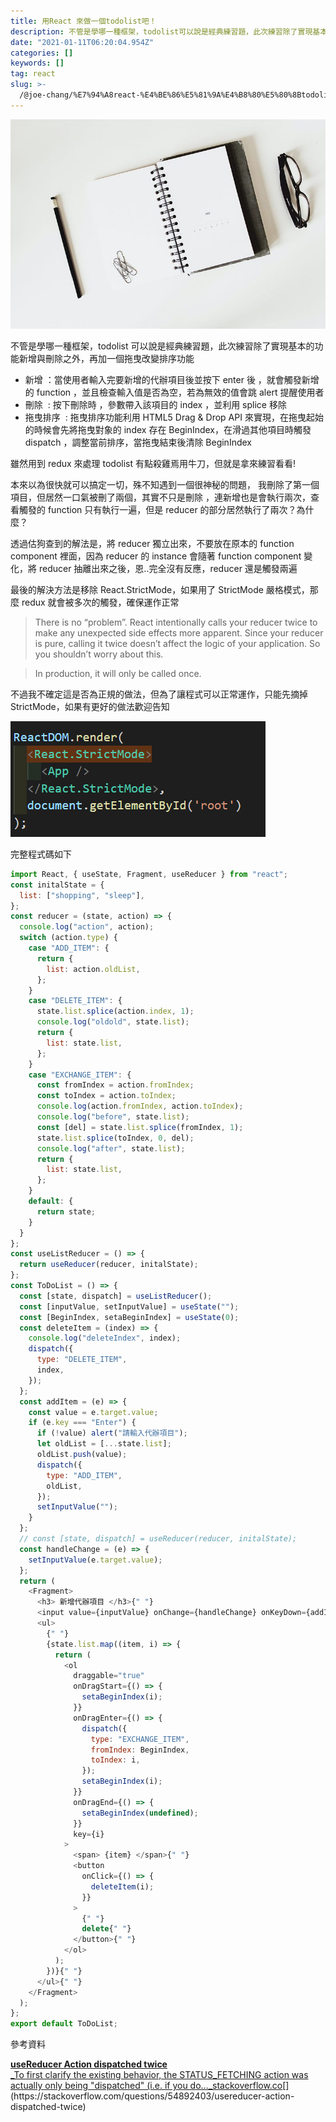 ```yaml
---
title: 用React 來做一個todolist吧！
description: 不管是學哪一種框架，todolist可以說是經典練習題，此次練習除了實現基本的功能新增與刪除之外，再加一個拖曳改變排序功能
date: "2021-01-11T06:20:04.954Z"
categories: []
keywords: []
tag: react
slug: >-
  /@joe-chang/%E7%94%A8react-%E4%BE%86%E5%81%9A%E4%B8%80%E5%80%8Btodolist%E5%90%A7-598a2a7b2b93
---
```


![](/img/1__Sh4Q5BP0D6DpSKggj2tmWQ.jpeg)

不管是學哪一種框架，todolist 可以說是經典練習題，此次練習除了實現基本的功能新增與刪除之外，再加一個拖曳改變排序功能

- 新增 ：當使用者輸入完要新增的代辦項目後並按下 enter 後 ，就會觸發新增的 function ，並且檢查輸入值是否為空，若為無效的值會跳 alert 提醒使用者
- 刪除  : 按下刪除時 ，參數帶入該項目的 index ，並利用 splice 移除
- 拖曳排序  : 拖曳排序功能利用 HTML5 Drag & Drop API 來實現，在拖曳起始的時候會先將拖曳對象的 index 存在 BeginIndex，在滑過其他項目時觸發 dispatch ，調整當前排序，當拖曳結束後清除 BeginIndex

雖然用到 redux 來處理 todolist 有點殺雞焉用牛刀，但就是拿來練習看看!

本來以為很快就可以搞定一切，殊不知遇到一個很神秘的問題， 我刪除了第一個項目，但居然一口氣被刪了兩個，其實不只是刪除 ，連新增也是會執行兩次，查看觸發的 function 只有執行一遍，但是 reducer 的部分居然執行了兩次？為什麼？

透過估狗查到的解法是，將 reducer 獨立出來，不要放在原本的 function component 裡面，因為 reducer 的 instance 會隨著 function component 變化，將 reducer 抽離出來之後，恩..完全沒有反應，reducer 還是觸發兩遍

最後的解決方法是移除 React.StrictMode，如果用了 StrictMode 嚴格模式，那麼 redux 就會被多次的觸發，確保運作正常

> There is no “problem”. React intentionally calls your reducer twice to make any unexpected side effects more apparent. Since your reducer is pure, calling it twice doesn’t affect the logic of your application. So you shouldn’t worry about this.

> In production, it will only be called once.

不過我不確定這是否為正規的做法，但為了讓程式可以正常運作，只能先摘掉 StrictMode，如果有更好的做法歡迎告知

![](/img/1__RBcXVzMCOwqM3rtrtRfcOQ.png)

完整程式碼如下

```javascript
import React, { useState, Fragment, useReducer } from "react";
const initalState = {
  list: ["shopping", "sleep"],
};
const reducer = (state, action) => {
  console.log("action", action);
  switch (action.type) {
    case "ADD_ITEM": {
      return {
        list: action.oldList,
      };
    }
    case "DELETE_ITEM": {
      state.list.splice(action.index, 1);
      console.log("oldold", state.list);
      return {
        list: state.list,
      };
    }
    case "EXCHANGE_ITEM": {
      const fromIndex = action.fromIndex;
      const toIndex = action.toIndex;
      console.log(action.fromIndex, action.toIndex);
      console.log("before", state.list);
      const [del] = state.list.splice(fromIndex, 1);
      state.list.splice(toIndex, 0, del);
      console.log("after", state.list);
      return {
        list: state.list,
      };
    }
    default: {
      return state;
    }
  }
};
const useListReducer = () => {
  return useReducer(reducer, initalState);
};
const ToDoList = () => {
  const [state, dispatch] = useListReducer();
  const [inputValue, setInputValue] = useState("");
  const [BeginIndex, setaBeginIndex] = useState(0);
  const deleteItem = (index) => {
    console.log("deleteIndex", index);
    dispatch({
      type: "DELETE_ITEM",
      index,
    });
  };
  const addItem = (e) => {
    const value = e.target.value;
    if (e.key === "Enter") {
      if (!value) alert("請輸入代辦項目");
      let oldList = [...state.list];
      oldList.push(value);
      dispatch({
        type: "ADD_ITEM",
        oldList,
      });
      setInputValue("");
    }
  };
  // const [state, dispatch] = useReducer(reducer, initalState);
  const handleChange = (e) => {
    setInputValue(e.target.value);
  };
  return (
    <Fragment>
      <h3> 新增代辦項目 </h3>{" "}
      <input value={inputValue} onChange={handleChange} onKeyDown={addItem} />{" "}
      <ul>
        {" "}
        {state.list.map((item, i) => {
          return (
            <ol
              draggable="true"
              onDragStart={() => {
                setaBeginIndex(i);
              }}
              onDragEnter={() => {
                dispatch({
                  type: "EXCHANGE_ITEM",
                  fromIndex: BeginIndex,
                  toIndex: i,
                });
                setaBeginIndex(i);
              }}
              onDragEnd={() => {
                setaBeginIndex(undefined);
              }}
              key={i}
            >
              <span> {item} </span>{" "}
              <button
                onClick={() => {
                  deleteItem(i);
                }}
              >
                {" "}
                delete{" "}
              </button>{" "}
            </ol>
          );
        })}{" "}
      </ul>{" "}
    </Fragment>
  );
};
export default ToDoList;
```

參考資料

[**useReducer Action dispatched twice**  
\_To first clarify the existing behavior, the STATUS_FETCHING action was actually only being "dispatched" (i.e. if you do…\_stackoverflow.co](https://stackoverflow.com/questions/54892403/usereducer-action-dispatched-twice "https://stackoverflow.com/questions/54892403/usereducer-action-dispatched-twice")[](https://stackoverflow.com/questions/54892403/usereducer-action-dispatched-twice)
